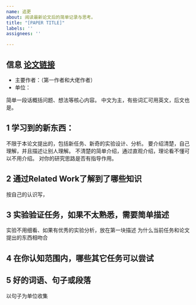 ```yaml
---
name: 追更
about: 阅读最新论文后的简单记录与思考。
title: "[PAPER TITLE]"
labels: ''
assignees: ''

---
```


## 信息 [论文链接](这里改成链接)
 - 主要作者：（第一作者和大佬作者）
 - 单位：

简单一段话概括问题、想法等核心内容。
中文为主，有些词汇可用英文，后文也是。

## 1 学习到的新东西：
不限于本论文提出的，包括新任务、新奇的实验设计、分析。
要介绍清楚，自己理解，并且描述让别人理解。
不清楚的简单介绍，通过直观介绍，理论看不懂可以不用介绍。
对你的研究思路是否有指导作用。


## 2 通过Related Work了解到了哪些知识
按自己的认识写，


## 3 实验验证任务，如果不太熟悉，需要简单描述
实验不用细看、如果有优秀的实验分析，放在第一块描述
为什么当前任务和论文提出的东西相吻合


## 4 在你认知范围内，哪些其它任务可以尝试


## 5 好的词语、句子或段落
以句子为单位收集
